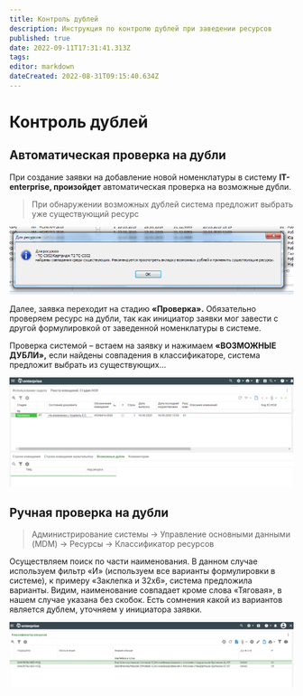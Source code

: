 ```yaml
---
title: Контроль дублей
description: Инструкция по контролю дублей при заведении ресурсов
published: true
date: 2022-09-11T17:31:41.313Z
tags: 
editor: markdown
dateCreated: 2022-08-31T09:15:40.634Z
---
```


# Контроль дублей

## Автоматическая проверка на дубли

При создание заявки на добавление новой номенклатуры в систему **IT-enterprise, произойдет** автоматическая проверка на возможные дубли.

>При обнаружении возможных дублей система предложит выбрать уже существующий ресурс

![](<../../assets/0 (84).png>)

Далее, заявка переходит на стадию **«Проверка».** Обязательно проверяем ресурс на дубли, так как инициатор заявки мог завести с другой формулировкой от заведенной номенклатуры в системе.

Проверка системой – встаем на заявку и нажимаем **«ВОЗМОЖНЫЕ ДУБЛИ»,** если найдены совпадения в классификаторе, система предложит выбрать из существующих…

![](<../../assets/1 (71).png>)

## Ручная проверка на дубли

>Администрирование системы → Управление основными данными (MDM) → Ресурсы → Классификатор ресурсов

Осуществляем поиск по части наименования. В данном случае используем фильтр «И» (используем все варианты формулировки в системе), к примеру «Заклепка и 32х6», система предложила варианты. Видим, наименование совпадает кроме слова «Тяговая», в нашем случае указана без скобок. Есть сомнения какой из вариантов является дублем, уточняем у инициатора заявки.

![](<../../assets/3 (115).png>)
